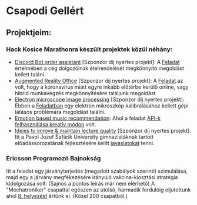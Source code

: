 # Csapodi Gellért

## Projektjeim:

### Hack Kosice Marathonra készült projektek közül néhány:
- [Discord Bot order assistant](https://github.com/FaboBence/HackMarathon_MechaHU_1) [Szponzor díj nyertes projekt]: A [Feladat](https://hackkosice.com/marathon/sudolabs/) értelmében a cég dolgozóinak ételrendelését
megkönnyítő megoldást kellett taláni. 
- [Augmented Reality Office](https://github.com/FaboBence/HackMarathon_MechaHU_2) [Szponzor díj nyertes projekt]: A [Feladat](https://hackkosice.com/marathon/visma/) az volt, hogy a koronavírus miatt egyre inkább
előtérbe kerülő online, vagy hibrid munkavégzés megkönnyítésére találjunk megoldást
- [Electron microscope image processing](https://github.com/FaboBence/HackMarathon_MechaHU_3) [Szponzor díj nyertes projekt]: Ebben a [Feladatban](https://hackkosice.com/marathon/thermo-fisher/) egy elektron mikroszkóp
kalibrálásához kellett gépi látásos problémára megoldást találni.
- [Emotion based music recommendation](https://github.com/FaboBence/HackMarathon_MechaHU_5): Ahol a feladat [API-k felhasználása kreatív módon](https://hackkosice.com/marathon/hack-kosice/) volt. 
- [Ideies to imrove & maintain lecture quality](https://github.com/FaboBence/HackMarathon_MechaHU_4) [Szponzor díj nyertes projekt]: Itt a Pavol Jozef Šafárik University gimnazistáknak tartott előadássorozatának fejlesztésére
kelltt [javaslatokat](https://hackkosice.com/marathon/upjs/) tenni.

### Ericsson Programozó Bajnokság
Itt a feladat egy járványterjedés (megadott szabályok szerinti) szimulálása, majd egy a járvány megfékezésére irányuló vakcina-kiosztási stratégia kidolgozása volt.
(Sajnos a pontos leírás már nem elérhető) A "Mechatroniker" csapattal egészen az utolsó, harmadik fordulóig eljutottunk ahol [8. helyezést](https://www.ericssonbajnoksag.hu/eredmenyek) értünk el. (Közel 200 csapatból.)
 

<!---
csgellert/csgellert is a ✨ special ✨ repository because its `README.md` (this file) appears on your GitHub profile.
You can click the Preview link to take a look at your changes.
--->
